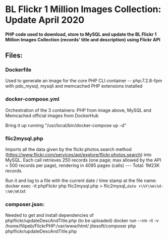 # BL Flickr 1 Million Images Collection: Update April 2020
#### PHP code used to download, store to MySQL and update the BL Flickr 1 Million Images Collection (records' title and description) using Flickr API

## Files:

### Dockerfile
Used to generate an image for the core PHP CLI container -- php:7.2.8-fpm with pdo_mysql, mysqli and memcached PHP extensions installed

### docker-compose.yml
Orchestration of the 3 containers: PHP from image above, MySQL and Memcached official images from DockerHub

Bring it up running "/usr/local/bin/docker-compose up -d"

### flic2mysql.php
Imports all the data given by the flickr.photos.search method (https://www.flickr.com/services/api/explore/flickr.photos.search) into MySQL. Each call retrieves 250 records (one page; max allowed by the API = 500 records per page), rendering in 4095 pages (calls) --- Total: 1M23K records.

Run it and log to a file with the current date / time stamp at the file name:
docker exec -it phpFlickr php flic2mysql.php > flic2mysql_`date +\%Y\%m\%d-\%H\%M`.txt

### composer.json:
Needed to get and install dependencies of phpflickr/updateDescAndTitle.php (to be uploaded)
docker run --rm -it -v /home/filipeb/FlickrPHP:/var/www/html/ jitesoft/composer php phpflickr/updateDescAndTitle.php
